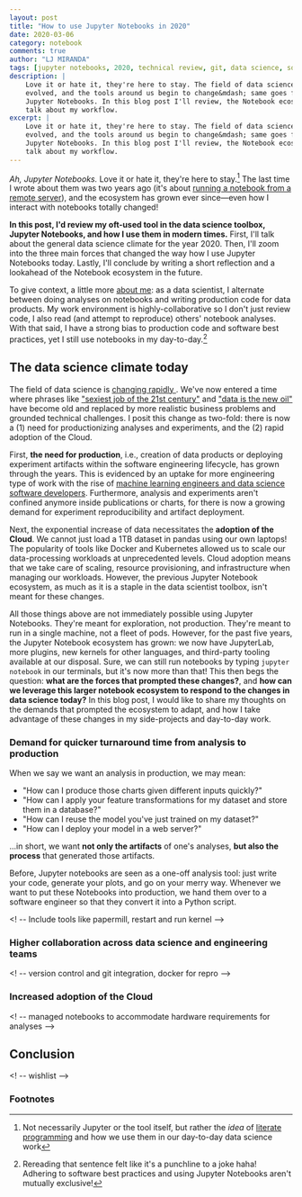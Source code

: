 ```yaml
---
layout: post
title: "How to use Jupyter Notebooks in 2020"
date: 2020-03-06
category: notebook
comments: true
author: "LJ MIRANDA"
tags: [jupyter notebooks, 2020, technical review, git, data science, software engineering, machine learning]
description: |
    Love it or hate it, they're here to stay. The field of data science has
    evolved, and the tools around us begin to change&mdash; same goes for
    Jupyter Notebooks. In this blog post I'll review, the Notebook ecosystem and
    talk about my workflow.
excerpt: |
    Love it or hate it, they're here to stay. The field of data science has
    evolved, and the tools around us begin to change&mdash; same goes for
    Jupyter Notebooks. In this blog post I'll review, the Notebook ecosystem and
    talk about my workflow.
---
```


*Ah, Jupyter Notebooks.* Love it or hate it, they're here to stay.[^1] The last
time I wrote about them was two years ago (it's about [running a notebook
from a remote
server](https://ljvmiranda921.github.io/notebook/2018/01/31/running-a-jupyter-notebook/)),
and the ecosystem has grown ever since&mdash;even how I interact with notebooks
totally changed! 

**In this post, I'd review my oft-used tool in the data science toolbox,
Jupyter Notebooks, and how I use them in modern times.** First, I'll talk about
the general data science climate for the year 2020. Then, I'll zoom into the
three main forces that changed the way how I use Jupyter Notebooks today.
Lastly, I'll conclude by writing a short reflection and a lookahead of the
Notebook ecosystem in the future.

To give context, a little more [about
me](https://ljvmiranda921.github.io/about/): as a data scientist, I alternate
between doing analyses on notebooks and writing production code for data
products. My work environment is highly-collaborative so I don't just review
code, I also read (and attempt to reproduce) others' notebook analyses. With
that said, I have a strong bias to production code and software
best practices, yet I still use notebooks in my day-to-day.[^2]

## The data science climate today

The field of data science is [changing rapidly
](https://veekaybee.github.io/2019/02/13/data-science-is-different/).  We've
now entered a time where phrases like ["sexiest job of the 21st
century"](https://hbr.org/2012/10/data-scientist-the-sexiest-job-of-the-21st-century)
and ["data is the new
oil"](https://www.economist.com/leaders/2017/05/06/the-worlds-most-valuable-resource-is-no-longer-oil-but-data)
have become old and replaced by more realistic business problems and
grounded technical challenges. I posit this change as two-fold: there is now a
(1) need for productionizing analyses and experiments, and the (2) rapid
adoption of the Cloud.

<!-- insert axis here -->

First, **the need for production**, i.e., creation of data products or
deploying experiment artifacts within the software engineering lifecycle, has
grown through the years. This is evidenced by an uptake for more
engineering type of work with the rise of [machine learning engineers and data
science software
developers](https://d2wahc834rj2un.cloudfront.net/Workera%20Report.pdf).
Furthermore, analysis and experiments aren't confined anymore inside
publications or charts, for there is now a growing demand for experiment
reproducibility and artifact deployment. 

Next, the exponential increase of data necessitates the
**adoption of the Cloud**.  We cannot just load a 1TB dataset in pandas using
our own laptops! The popularity of tools like Docker and Kubernetes
allowed us to scale our data-processing workloads at unprecedented levels.
Cloud adoption means that we take care of scaling, resource provisioning, and
infrastructure when managing our workloads. However, the previous Jupyter
Notebook ecosystem, as much as it is a staple in the data scientist toolbox,
isn't meant for these changes.


<!-- insert axis here with Jupyter notebooks -->

All those things above are not immediately possible using Jupyter Notebooks.
They're meant for exploration, not production. They're meant to run in a single
machine, not a fleet of pods. However, for the past five years, the Jupyter
Notebook ecosystem has grown: we now have JupyterLab, more plugins, new kernels
for other languages, and third-party tooling available at our disposal. Sure,
we can still run notebooks by typing `jupyter notebook` in our terminals, but
it's now more than that! This then begs the question: **what are the forces
that prompted these changes?**, and **how can we leverage this larger notebook
ecosystem to respond to the changes in data science today?** In this blog post,
I would like to share my thoughts on the demands that prompted the ecosystem to
adapt, and how I take advantage of these changes in my side-projects and
day-to-day work.


### Demand for quicker turnaround time from analysis to production

When we say we want an analysis in production, we may mean:
* "How can I produce those charts given different inputs quickly?"
* "How can I apply your feature transformations for my dataset and store them in
    a database?"
* "How can I reuse the model you've just trained on my dataset?"
* "How can I deploy your model in a web server?"

...in short, we want **not only the artifacts** of one's analyses, **but also the
process** that generated those artifacts.

Before, Jupyter notebooks are seen as a one-off analysis tool: just write your
code, generate your plots, and go on your merry way. Whenever we want to put
these Notebooks into production, we hand them over to a software engineer so
that they convert it into a Python script.






<! -- Include tools like papermill, restart and run kernel -->


### Higher collaboration across data science and engineering teams


<! -- version control and git integration, docker for repro -->


### Increased adoption of the Cloud

<! -- managed notebooks to accommodate hardware requirements for analyses -->


## Conclusion


<! -- wishlist -->



### Footnotes


[^1]: Not necessarily Jupyter or the tool itself, but rather the *idea* of [literate programming](https://en.wikipedia.org/wiki/Literate_programming) and how we use them in our day-to-day data science work
[^2]: Rereading that sentence felt like it's a punchline to a joke haha! Adhering to software best practices and using Jupyter Notebooks aren't mutually exclusive!
